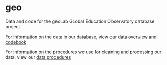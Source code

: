# geo
Data and code for the geoLab GLobal Education Observatory database project

For information on the data in our database, view our [data overview and codebook](data.md)

For information on the procedures we use for cleaning and processing our data, view our [data procedures](data_procedures.md)
